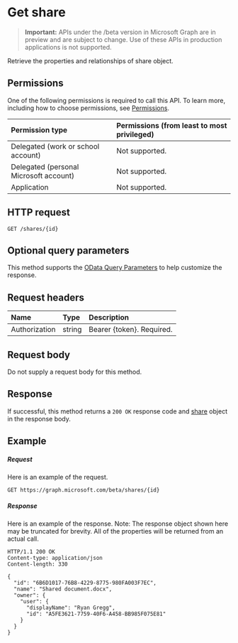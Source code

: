 # Get share

> **Important:** APIs under the /beta version in Microsoft Graph are in preview and are subject to change. Use of these APIs in production applications is not supported.

Retrieve the properties and relationships of share object.

## Permissions

One of the following permissions is required to call this API. To learn more, including how to choose permissions, see [Permissions](../../../concepts/permissions_reference.md).

|Permission type      | Permissions (from least to most privileged)              |
|:--------------------|:---------------------------------------------------------|
|Delegated (work or school account) | Not supported.    |
|Delegated (personal Microsoft account) | Not supported.    |
|Application | Not supported. |

## HTTP request

<!-- { "blockType": "ignored" } -->

```http
GET /shares/{id}
```

## Optional query parameters

This method supports the [OData Query Parameters](http://developer.microsoft.com/en-us/graph/docs/overview/query_parameters) to help customize the response.

## Request headers

| Name          | Type   | Description               |
| :------------ | :----- | :------------------------ |
| Authorization | string | Bearer {token}. Required. |

## Request body

Do not supply a request body for this method.

## Response

If successful, this method returns a `200 OK` response code and [share](../resources/shareddriveitem.md) object in the response body.

## Example

##### Request

Here is an example of the request.

<!-- {
  "blockType": "request",
  "name": "get_share"
}-->

```http
GET https://graph.microsoft.com/beta/shares/{id}
```

##### Response

Here is an example of the response. Note: The response object shown here may be truncated for brevity. All of the properties will be returned from an actual call.

<!-- {
  "blockType": "response",
  "truncated": true,
  "@odata.type": "microsoft.graph.sharedDriveItem"
} -->

```http
HTTP/1.1 200 OK
Content-type: application/json
Content-length: 330

{
  "id": "6B6D1017-76B8-4229-8775-980FA003F7EC",
  "name": "Shared document.docx",
  "owner": {
    "user": {
      "displayName": "Ryan Gregg",
      "id": "A5FE3621-7759-40F6-A458-BB985F075E81"
    }
  }
}
```

<!-- uuid: 8fcb5dbc-d5aa-4681-8e31-b001d5168d79
2015-10-25 14:57:30 UTC -->
<!-- {
  "type": "#page.annotation",
  "description": "Get share",
  "keywords": "",
  "section": "documentation",
  "tocPath": ""
}-->